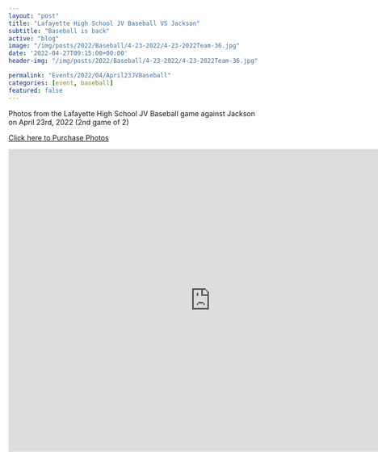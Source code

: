 ```yaml
---
layout: "post"
title: "Lafayette High School JV Baseball VS Jackson"
subtitle: "Baseball is back"
active: "blog"
image: "/img/posts/2022/Baseball/4-23-2022/4-23-2022Team-36.jpg"
date: '2022-04-27T09:15:00+00:00'
header-img: "/img/posts/2022/Baseball/4-23-2022/4-23-2022Team-36.jpg"

permalink: "Events/2022/04/April23JVBaseball"
categories: [event, baseball]
featured: false
---
```


Photos from the Lafayette High School JV Baseball game against Jackson on April 23rd, 2022 (2nd game of 2)

[Click here to Purchase Photos](https://photos.rainbowmarks.com/2022/Baseball/Lafayette-JV-4-23-2022)

<iframe src="https://photos.rainbowmarks.com/frame/slideshow?key=N8JmTn&speed=3&transition=fade&autoStart=1&captions=0&navigation=0&playButton=0&randomize=0&transitionSpeed=2" width="800" height="600" frameborder="no" scrolling="no"></iframe>
